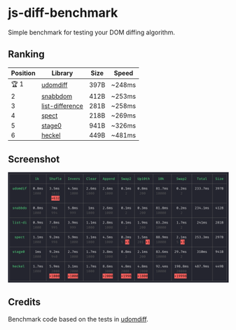 # js-diff-benchmark

Simple benchmark for testing your DOM diffing algorithm.

## Ranking

| Position | Library | Size | Speed |
| --- | --- | --- | --- |
| 🏆 1 | [udomdiff](https://github.com/WebReflection/udomdiff) | 397B | ~248ms |
| 2 | [snabbdom](https://github.com/snabbdom/snabbdom) | 412B | ~253ms |
| 3 | [list-difference](https://github.com/paldepind/list-difference/) | 281B | ~258ms |
| 4 | [spect](https://github.com/spectjs/spect) | 218B | ~269ms |
| 5 | [stage0](https://github.com/Freak613/stage0) | 941B | ~326ms |
| 6 | [heckel](https://johnresig.com/projects/javascript-diff-algorithm/) | 449B | ~481ms |

## Screenshot

<img src="assets/Screen Shot 2020-04-16 at 7.35.54 PM.png" alt="js-diff-benchmark">

## Credits

Benchmark code based on the tests in [udomdiff](https://github.com/WebReflection/udomdiff).
